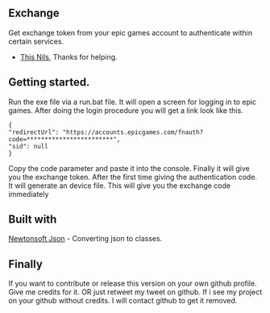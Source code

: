 ## Exchange
Get exchange token from your epic games account to authenticate within certain services.

* [This Nils](https://github.com/ThisNils), Thanks for helping.


## Getting started.
Run the exe file via a run.bat file.
It will open a screen for logging in to epic games. After doing the login procedure you will get a link look like this.

```
{
"redirectUrl": "https://accounts.epicgames.com/fnauth?code=************************",
"sid": null
}
```

Copy the code parameter and paste it into the console. Finally it will give you the exchange token. After the first time giving the authentication code. It will generate an device file. This will give you the exchange code immediately


## Built with

[Newtonsoft Json](https://www.newtonsoft.com/json) - Converting json to classes.

## Finally
If you want to contribute or release this version on your own github profile. Give me credits for it. OR just retweet my tweet on github. If i see my project on your github without credits. I will contact github to get it removed.
